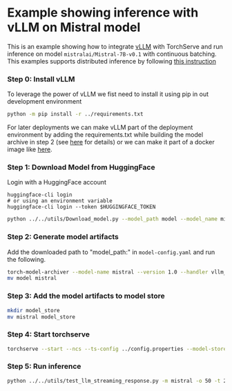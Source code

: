 # Example showing inference with vLLM on Mistral model

This is an example showing how to integrate [vLLM](https://github.com/vllm-project/vllm) with TorchServe and run inference on model `mistralai/Mistral-7B-v0.1` with continuous batching.
This examples supports distributed inference by following [this instruction](../Readme.md#distributed-inference)

### Step 0: Install vLLM

To leverage the power of vLLM we fist need to install it using pip in out development environment
```bash
python -m pip install -r ../requirements.txt
```
For later deployments we can make vLLM part of the deployment environment by adding the requirements.txt while building the model archive in step 2 (see [here](../../../../model-archiver/README.md#model-specific-custom-python-requirements) for details) or we can make it part of a docker image like [here](../../../../docker/Dockerfile.llm).

### Step 1: Download Model from HuggingFace

Login with a HuggingFace account
```
huggingface-cli login
# or using an environment variable
huggingface-cli login --token $HUGGINGFACE_TOKEN
```

```bash
python ../../utils/Download_model.py --model_path model --model_name mistralai/Mistral-7B-v0.1 --use_auth_token True
```

### Step 2: Generate model artifacts

Add the downloaded path to "model_path:" in `model-config.yaml` and run the following.

```bash
torch-model-archiver --model-name mistral --version 1.0 --handler vllm_handler --config-file model-config.yaml --archive-format no-archive
mv model mistral
```

### Step 3: Add the model artifacts to model store

```bash
mkdir model_store
mv mistral model_store
```

### Step 4: Start torchserve

```bash
torchserve --start --ncs --ts-config ../config.properties --model-store model_store --models mistral --disable-token-auth --enable-model-api
```

### Step 5: Run inference

```bash
python ../../utils/test_llm_streaming_response.py -m mistral -o 50 -t 2 -n 4 --prompt-text "@prompt.json" --prompt-json --openai-api
```
